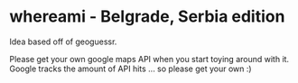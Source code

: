 whereami -  Belgrade, Serbia edition
========

Idea based off of geoguessr.

Please get your own google maps API when you start toying around with it.  Google tracks the amount of API hits ... so please get your own :)





